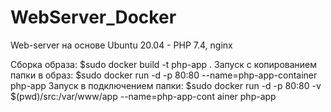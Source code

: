 # WebServer_Docker

Web-server на основе Ubuntu 20.04 - PHP 7.4, nginx

Сборка образа: $sudo docker build -t php-app .
Запуск с копированием папки в образ: $sudo docker run -d -p 80:80 --name=php-app-container php-app
Запуск в подключением папки: $sudo docker run -d -p 80:80 -v $(pwd)/src:/var/www/app --name=php-app-cont
ainer php-app
